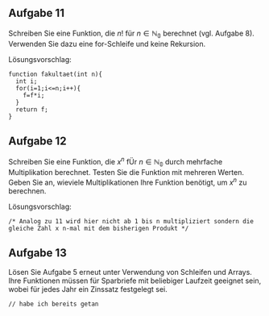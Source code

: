 ## Aufgabe 11

Schreiben Sie eine Funktion, die $n!$ für $n \in \mathbb{N_0}$ berechnet (vgl. Aufgabe 8). Verwenden Sie dazu
eine for-Schleife und keine Rekursion.

Lösungsvorschlag:

    function fakultaet(int n){
      int i;
      for(i=1;i<=n;i++){
        f=f*i;
      }
      return f;
    }

## Aufgabe 12

Schreiben Sie eine Funktion, die
$x^n$ fÜr $n \in \mathbb{N_0}$ durch mehrfache Multiplikation berechnet. Testen
Sie die Funktion mit mehreren Werten. Geben Sie an, wieviele Multiplikationen Ihre Funktion
benötigt, um $x^n$ zu berechnen.

Lösungsvorschlag:

    /* Analog zu 11 wird hier nicht ab 1 bis n multipliziert sondern die gleiche Zahl x n-mal mit dem bisherigen Produkt */

## Aufgabe 13

Lösen Sie Aufgabe 5 erneut unter Verwendung von Schleifen und Arrays. Ihre Funktionen
müssen für Sparbriefe mit beliebiger Laufzeit geeignet sein, wobei für jedes Jahr ein Zinssatz festgelegt sei.

    // habe ich bereits getan
